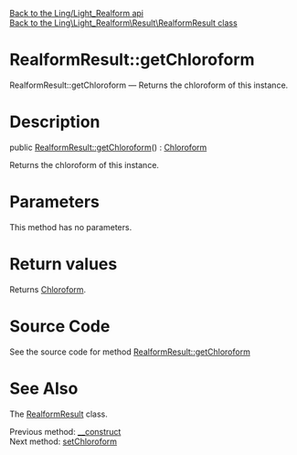 [Back to the Ling/Light_Realform api](https://github.com/lingtalfi/Light_Realform/blob/master/doc/api/Ling/Light_Realform.md)<br>
[Back to the Ling\Light_Realform\Result\RealformResult class](https://github.com/lingtalfi/Light_Realform/blob/master/doc/api/Ling/Light_Realform/Result/RealformResult.md)


RealformResult::getChloroform
================



RealformResult::getChloroform — Returns the chloroform of this instance.




Description
================


public [RealformResult::getChloroform](https://github.com/lingtalfi/Light_Realform/blob/master/doc/api/Ling/Light_Realform/Result/RealformResult/getChloroform.md)() : [Chloroform](https://github.com/lingtalfi/Chloroform)




Returns the chloroform of this instance.




Parameters
================

This method has no parameters.


Return values
================

Returns [Chloroform](https://github.com/lingtalfi/Chloroform).








Source Code
===========
See the source code for method [RealformResult::getChloroform](https://github.com/lingtalfi/Light_Realform/blob/master/Result/RealformResult.php#L62-L65)


See Also
================

The [RealformResult](https://github.com/lingtalfi/Light_Realform/blob/master/doc/api/Ling/Light_Realform/Result/RealformResult.md) class.

Previous method: [__construct](https://github.com/lingtalfi/Light_Realform/blob/master/doc/api/Ling/Light_Realform/Result/RealformResult/__construct.md)<br>Next method: [setChloroform](https://github.com/lingtalfi/Light_Realform/blob/master/doc/api/Ling/Light_Realform/Result/RealformResult/setChloroform.md)<br>

